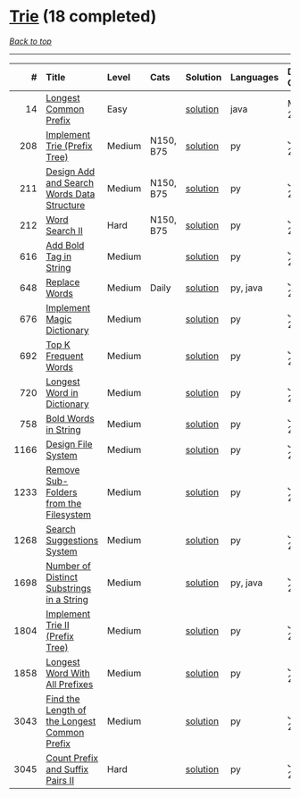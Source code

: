 # [Trie](<https://leetcode.com/tag/Trie/>) (18 completed)

*[Back to top](<../../README.md>)*

------

|    # | Title                                                                                                                        | Level   | Cats      | Solution                                                                | Languages   | Date Complete   |
|-----:|:-----------------------------------------------------------------------------------------------------------------------------|:--------|:----------|:------------------------------------------------------------------------|:------------|:----------------|
|   14 | [Longest Common Prefix](<https://leetcode.com/problems/longest-common-prefix>)                                               | Easy    |           | [solution](<../_14. Longest Common Prefix.md>)                          | java        | May 22, 2024    |
|  208 | [Implement Trie (Prefix Tree)](<https://leetcode.com/problems/implement-trie-prefix-tree>)                                   | Medium  | N150, B75 | [solution](<../_208. Implement Trie (Prefix Tree).md>)                  | py          | Jun 27, 2024    |
|  211 | [Design Add and Search Words Data Structure](<https://leetcode.com/problems/design-add-and-search-words-data-structure>)     | Medium  | N150, B75 | [solution](<../_211. Design Add and Search Words Data Structure.md>)    | py          | Jun 27, 2024    |
|  212 | [Word Search II](<https://leetcode.com/problems/word-search-ii>)                                                             | Hard    | N150, B75 | [solution](<../_212. Word Search II.md>)                                | py          | Jun 27, 2024    |
|  616 | [Add Bold Tag in String](<https://leetcode.com/problems/add-bold-tag-in-string>)                                             | Medium  |           | [solution](<../_616. Add Bold Tag in String.md>)                        | py          | Jun 27, 2024    |
|  648 | [Replace Words](<https://leetcode.com/problems/replace-words>)                                                               | Medium  | Daily     | [solution](<../_648. Replace Words.md>)                                 | py, java    | Jun 06, 2024    |
|  676 | [Implement Magic Dictionary](<https://leetcode.com/problems/implement-magic-dictionary>)                                     | Medium  |           | [solution](<../_676. Implement Magic Dictionary.md>)                    | py          | Jun 27, 2024    |
|  692 | [Top K Frequent Words](<https://leetcode.com/problems/top-k-frequent-words>)                                                 | Medium  |           | [solution](<../_692. Top K Frequent Words.md>)                          | py          | Jun 08, 2024    |
|  720 | [Longest Word in Dictionary](<https://leetcode.com/problems/longest-word-in-dictionary>)                                     | Medium  |           | [solution](<../_720. Longest Word in Dictionary.md>)                    | py          | Jun 27, 2024    |
|  758 | [Bold Words in String](<https://leetcode.com/problems/bold-words-in-string>)                                                 | Medium  |           | [solution](<../_758. Bold Words in String.md>)                          | py          | Jun 27, 2024    |
| 1166 | [Design File System](<https://leetcode.com/problems/design-file-system>)                                                     | Medium  |           | [solution](<../_1166. Design File System.md>)                           | py          | Jun 27, 2024    |
| 1233 | [Remove Sub-Folders from the Filesystem](<https://leetcode.com/problems/remove-sub-folders-from-the-filesystem>)             | Medium  |           | [solution](<../_1233. Remove Sub-Folders from the Filesystem.md>)       | py          | Jun 27, 2024    |
| 1268 | [Search Suggestions System](<https://leetcode.com/problems/search-suggestions-system>)                                       | Medium  |           | [solution](<../_1268. Search Suggestions System.md>)                    | py          | Jun 28, 2024    |
| 1698 | [Number of Distinct Substrings in a String](<https://leetcode.com/problems/number-of-distinct-substrings-in-a-string>)       | Medium  |           | [solution](<../_1698. Number of Distinct Substrings in a String.md>)    | py, java    | Jun 01, 2024    |
| 1804 | [Implement Trie II (Prefix Tree)](<https://leetcode.com/problems/implement-trie-ii-prefix-tree>)                             | Medium  |           | [solution](<../_1804. Implement Trie II (Prefix Tree).md>)              | py          | Jun 27, 2024    |
| 1858 | [Longest Word With All Prefixes](<https://leetcode.com/problems/longest-word-with-all-prefixes>)                             | Medium  |           | [solution](<../_1858. Longest Word With All Prefixes.md>)               | py          | Jun 29, 2024    |
| 3043 | [Find the Length of the Longest Common Prefix](<https://leetcode.com/problems/find-the-length-of-the-longest-common-prefix>) | Medium  |           | [solution](<../_3043. Find the Length of the Longest Common Prefix.md>) | py          | Jun 27, 2024    |
| 3045 | [Count Prefix and Suffix Pairs II](<https://leetcode.com/problems/count-prefix-and-suffix-pairs-ii>)                         | Hard    |           | [solution](<../_3045. Count Prefix and Suffix Pairs II.md>)             | py          | Jun 28, 2024    |